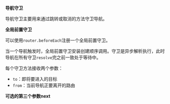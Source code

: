 **导航守卫**

导航守卫主要用来通过跳转或取消的方法守卫导航。

**全局前置守卫**

可以使用`router.beforeEach`注册一个全局前置守卫。

当一个导航触发时，全局前置守卫安装创建顺序调用。守卫是异步解析执行，此时导航在所有守卫`resolve`完之前一致处于等待中。

每个守卫方法接收两个参数：

- `to`：即将要进入的目标
- `from`：当前导航正要离开的路由

**可选的第三个参数next**

